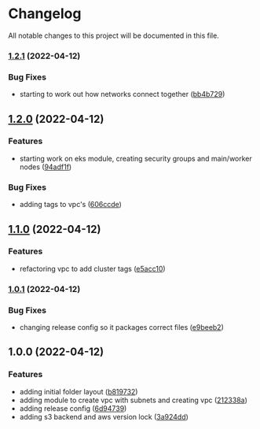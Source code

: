 # Changelog

All notable changes to this project will be documented in this file.

### [1.2.1](https://github.com/sharpn/dev_ops_lego/compare/v1.2.0...v1.2.1) (2022-04-12)


### Bug Fixes

* starting to work out how networks connect together ([bb4b729](https://github.com/sharpn/dev_ops_lego/commit/bb4b729dd33517102d81ae9d8b0af3f00c1fdaf5))

## [1.2.0](https://github.com/sharpn/dev_ops_lego/compare/v1.1.0...v1.2.0) (2022-04-12)


### Features

* starting work on eks module, creating security groups and main/worker nodes ([94adf1f](https://github.com/sharpn/dev_ops_lego/commit/94adf1f8fbe0f7453574f688355c757c4fdd4db0))


### Bug Fixes

* adding tags to vpc's ([606ccde](https://github.com/sharpn/dev_ops_lego/commit/606ccde9ede95156065a248349bb7cd353dbe5f2))

## [1.1.0](https://github.com/sharpn/dev_ops_lego/compare/v1.0.1...v1.1.0) (2022-04-12)


### Features

* refactoring vpc to add cluster tags ([e5acc10](https://github.com/sharpn/dev_ops_lego/commit/e5acc10b3bf1e22dcbf6c9f4d76e536a453d9679))

### [1.0.1](https://github.com/sharpn/dev_ops_lego/compare/v1.0.0...v1.0.1) (2022-04-12)


### Bug Fixes

* changing release config so it packages correct files ([e9beeb2](https://github.com/sharpn/dev_ops_lego/commit/e9beeb26d51f2ae2b50ae80e5b2516dde4612a45))

## 1.0.0 (2022-04-12)


### Features

* adding initial folder layout ([b819732](https://github.com/sharpn/dev_ops_lego/commit/b8197321243371c5db03bb7a929d59ccbbd999a0))
* adding module to create vpc with subnets and creating vpc ([212338a](https://github.com/sharpn/dev_ops_lego/commit/212338af5ad0cc069fdd9d2baba6684bcfbd2a5f))
* adding release config ([6d94739](https://github.com/sharpn/dev_ops_lego/commit/6d947393c6a8953e102f8c515b5c93bdadd2cc18))
* adding s3 backend and aws version lock ([3a924dd](https://github.com/sharpn/dev_ops_lego/commit/3a924ddb3e3721b969e7db0a3b3df6504f9daf4a))
